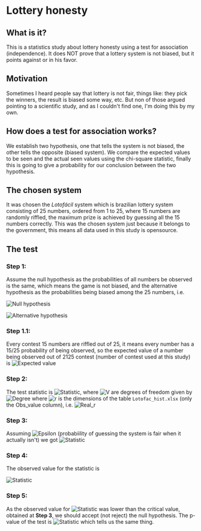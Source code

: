 # Lottery honesty

## What is it?

This is a statistics study about lottery honesty using a test for association (independence).
It does NOT prove that a lottery system is not biased, but it points against or in his favor.

## Motivation

Sometimes I heard people say that lottery is not fair, things like: they pick the winners, the result is biased some way, etc. 
But non of those argued pointing to a scientific study, and as I couldn't find one, I'm doing this by my own.

## How does a test for association works?

We establish two hypothesis, one that tells the system is not biased, the other tells the opposite (biased system).
We compare the expected values to be seen and the actual seen values using the chi-square statistic, finally this is going to give a probability for our conclusion between the two hypothesis.

## The chosen system

It was chosen the *Lotofácil* system which is brazilian lottery system consisting of 25 numbers, ordered from 1 to 25, 
where 15 numbers are randomly riffled, the maximum prize is achieved by guessing all the 15 numbers correctly.
This was the chosen system just because it belongs to the government, this means all data used in this study is opensource.

## The test

### Step 1:

Assume the null hypothesis as the probabilities of all numbers be observed is the same, 
which means the game is not biased, and the alternative hypothesis as the probabilities being biased among the 25 numbers, 
i.e. 

![Null hypothesis](https://latex.codecogs.com/svg.latex?{\color{blue}H_0:p_1=p_2=p_3=\ldots=p_{25}=\frac{15}{25}})

![Alternative hypothesis](https://latex.codecogs.com/svg.latex?{\color{blue}H_1:p_j{\neq}{\frac{15}{25}}})

### Step 1.1:

Every contest 15 numbers are riffled out of 25, it means every number has a 15/25 probability of being observed, 
so the expected value of a number being observed out of 2125 contest (number of contest used at this study) is 
![Expected value](https://latex.codecogs.com/svg.latex?{\color{blue}2125\frac{15}{25}=1275})

### Step 2:

The test statistic is ![Statistic](https://latex.codecogs.com/svg.latex?{\color{blue}\chi^{2}(v)}), 
where ![V](https://latex.codecogs.com/svg.latex?{\color{blue}v}) are degrees of freedom given by ![Degree](https://latex.codecogs.com/svg.latex?{\color{blue}{(r-1)}})
where ![r](https://latex.codecogs.com/svg.latex?{\color{blue}r}) is the dimensions of the table `Lotofac_hist.xlsx` (only the Obs_value column), 
i.e. ![Real_r](https://latex.codecogs.com/svg.latex?{\color{blue}r=25{\Rightarrow}v=24})

### Step 3:

Assuming ![Epsilon](https://latex.codecogs.com/svg.latex?{\color{blue}\alpha=0.05}) (probabiility of guessing the system is fair when it actually isn't)
we got ![Statistic](https://latex.codecogs.com/svg.latex?{\color{blue}\chi^{2}(24)=36.41503})

### Step 4:

The observed value for the statistic is 

![Statistic](https://latex.codecogs.com/svg.latex?{\color{blue}\chi^{2}=13.55765}) 

### Step 5:

As the observed value for ![Statistic](https://latex.codecogs.com/svg.latex?{\color{blue}\chi^2}) 
was lower than the critical value, obtained at **Step 3**, we should accept (not reject) the null hypothesis.
The p-value of the test is ![Statistic](https://latex.codecogs.com/svg.latex?{\color{blue}p.value=0.9560187}) which tells us the same thing. 